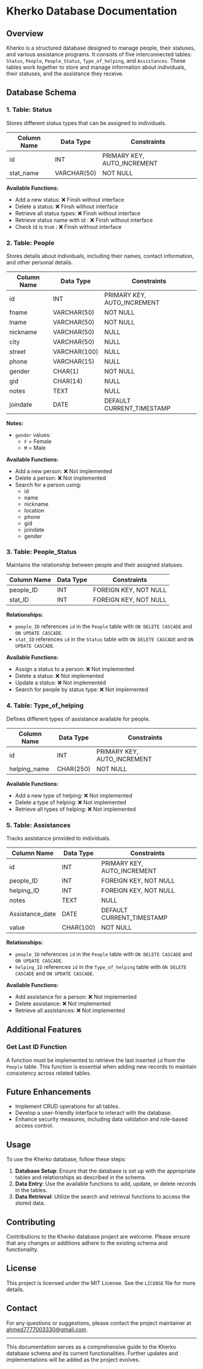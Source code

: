 # Kherko Database Documentation

## Overview

Kherko is a structured database designed to manage people, their statuses, and various assistance programs. It consists of five interconnected tables: `Status`, `People`, `People_Status`, `Type_of_helping`, and `Assistances`. These tables work together to store and manage information about individuals, their statuses, and the assistance they receive.

## Database Schema

### 1. Table: Status

Stores different status types that can be assigned to individuals.

| Column Name | Data Type   | Constraints                 |
| ----------- | ----------- | --------------------------- |
| id          | INT         | PRIMARY KEY, AUTO_INCREMENT |
| stat_name   | VARCHAR(50) | NOT NULL                    |

**Available Functions:**

- Add a new status: ❌ Finsh without interface
- Delete a status: ❌ Finsh without interface
- Retrieve all status types: ❌ Finsh without interface
- Retrieve status name with id : ❌ Finsh without interface
- Check id is true : ❌ Finsh without interface

### 2. Table: People

Stores details about individuals, including their names, contact information, and other personal details.

| Column Name | Data Type    | Constraints                 |
| ----------- | ------------ | --------------------------- |
| id          | INT          | PRIMARY KEY, AUTO_INCREMENT |
| fname       | VARCHAR(50)  | NOT NULL                    |
| lname       | VARCHAR(50)  | NOT NULL                    |
| nickname    | VARCHAR(50)  | NULL                        |
| city        | VARCHAR(50)  | NULL                        |
| street      | VARCHAR(100) | NULL                        |
| phone       | VARCHAR(15)  | NULL                        |
| gender      | CHAR(1)      | NOT NULL                    |
| gid         | CHAR(14)     | NULL                        |
| notes       | TEXT         | NULL                        |
| joindate    | DATE         | DEFAULT CURRENT_TIMESTAMP   |

**Notes:**

- `gender` values:
  - `F` = Female
  - `M` = Male

**Available Functions:**

- Add a new person: ❌ Not implemented
- Delete a person: ❌ Not implemented
- Search for a person using:
  - id
  - name
  - nickname
  - location
  - phone
  - gid
  - joindate
  - gender

### 3. Table: People_Status

Maintains the relationship between people and their assigned statuses.

| Column Name | Data Type | Constraints           |
| ----------- | --------- | --------------------- |
| people_ID   | INT       | FOREIGN KEY, NOT NULL |
| stat_ID     | INT       | FOREIGN KEY, NOT NULL |

**Relationships:**

- `people_ID` references `id` in the `People` table with `ON DELETE CASCADE` and `ON UPDATE CASCADE`.
- `stat_ID` references `id` in the `Status` table with `ON DELETE CASCADE` and `ON UPDATE CASCADE`.

**Available Functions:**

- Assign a status to a person: ❌ Not implemented
- Delete a status: ❌ Not implemented
- Update a status: ❌ Not implemented
- Search for people by status type: ❌ Not implemented

### 4. Table: Type_of_helping

Defines different types of assistance available for people.

| Column Name  | Data Type | Constraints                 |
| ------------ | --------- | --------------------------- |
| id           | INT       | PRIMARY KEY, AUTO_INCREMENT |
| helping_name | CHAR(250) | NOT NULL                    |

**Available Functions:**

- Add a new type of helping: ❌ Not implemented
- Delete a type of helping: ❌ Not implemented
- Retrieve all types of helping: ❌ Not implemented

### 5. Table: Assistances

Tracks assistance provided to individuals.

| Column Name     | Data Type | Constraints                 |
| --------------- | --------- | --------------------------- |
| id              | INT       | PRIMARY KEY, AUTO_INCREMENT |
| people_ID       | INT       | FOREIGN KEY, NOT NULL       |
| helping_ID      | INT       | FOREIGN KEY, NOT NULL       |
| notes           | TEXT      | NULL                        |
| Assistance_date | DATE      | DEFAULT CURRENT_TIMESTAMP   |
| value           | CHAR(100) | NOT NULL                    |

**Relationships:**

- `people_ID` references `id` in the `People` table with `ON DELETE CASCADE` and `ON UPDATE CASCADE`.
- `helping_ID` references `id` in the `Type_of_helping` table with `ON DELETE CASCADE` and `ON UPDATE CASCADE`.

**Available Functions:**

- Add assistance for a person: ❌ Not implemented
- Delete assistance: ❌ Not implemented
- Retrieve all assistances: ❌ Not implemented

## Additional Features

### Get Last ID Function

A function must be implemented to retrieve the last inserted `id` from the `People` table. This function is essential when adding new records to maintain consistency across related tables.

## Future Enhancements

- Implement CRUD operations for all tables.
- Develop a user-friendly interface to interact with the database.
- Enhance security measures, including data validation and role-based access control.

## Usage

To use the Kherko database, follow these steps:

1. **Database Setup**: Ensure that the database is set up with the appropriate tables and relationships as described in the schema.
2. **Data Entry**: Use the available functions to add, update, or delete records in the tables.
3. **Data Retrieval**: Utilize the search and retrieval functions to access the stored data.

## Contributing

Contributions to the Kherko database project are welcome. Please ensure that any changes or additions adhere to the existing schema and functionality.

## License

This project is licensed under the MIT License. See the `LICENSE` file for more details.

## Contact

For any questions or suggestions, please contact the project maintainer at [ahmed7777003330@gmail.com](mailto:ahmed7777003330@gmail.com).

---

This documentation serves as a comprehensive guide to the Kherko database schema and its current functionalities. Further updates and implementations will be added as the project evolves.
